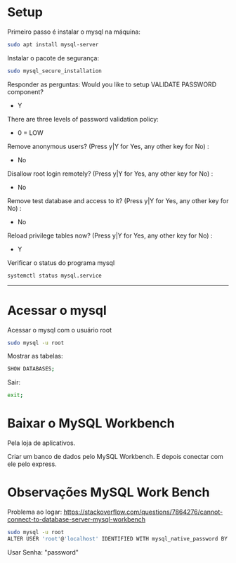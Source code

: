 # Setup

Primeiro passo é instalar o mysql na máquina:
```bash
sudo apt install mysql-server
```

Instalar o pacote de segurança:
```bash
sudo mysql_secure_installation
```

Responder as perguntas:
Would you like to setup VALIDATE PASSWORD component?
- Y

There are three levels of password validation policy:
- 0 = LOW

Remove anonymous users? (Press y|Y for Yes, any other key for No) : 
- No

Disallow root login remotely? (Press y|Y for Yes, any other key for No) : 
- No

Remove test database and access to it? (Press y|Y for Yes, any other key for No) : 
- No

Reload privilege tables now? (Press y|Y for Yes, any other key for No) : 
- Y

Verificar o status do programa mysql
```bash
systemctl status mysql.service
```

---

# Acessar o mysql

Acessar o mysql com o usuário root
```bash
sudo mysql -u root
```

Mostrar as tabelas:
```bash
SHOW DATABASES;
```

Sair:
```bash
exit;
```

# Baixar o MySQL Workbench

Pela loja de aplicativos.

Criar um banco de dados pelo MySQL Workbench. E depois conectar com ele pelo express.

# Observações MySQL Work Bench
Problema ao logar: https://stackoverflow.com/questions/7864276/cannot-connect-to-database-server-mysql-workbench

```bash
sudo mysql -u root
ALTER USER 'root'@'localhost' IDENTIFIED WITH mysql_native_password BY 'password';
```

Usar Senha: "password"